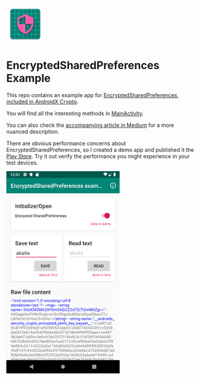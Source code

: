 <img src="./images/icon.png" alt="EncryptedSharedPreferences Example" width="100" height="100">

# EncryptedSharedPreferences Example

This repo contains an example app for [EncryptedSharedPreferences, included in AndroidX Crypto](https://developer.android.com/reference/androidx/security/crypto/EncryptedSharedPreferences).

You will find all the interesting methods in [MainActivity](./app/src/main/java/com/akaita/encryptedsharedpreferences/MainActivity.kt).

You can also check the [accompanying article in Medium](https://medium.com/@akaita/encrypted-preferences-in-android-af57a89af7c8) for a more nuanced description.

There are obvious performance concerns about EncryptedSharedPreferences, so I created a demo app and published it the [Play Store](https://play.google.com/store/apps/details?id=com.akaita.encryptedsharedpreferences). Try it out verify the performance you might experience in your test devices.

<img src="./images/app-screenshot.png" alt="EncryptedSharedPreferences Example App in Play Store" width="300">